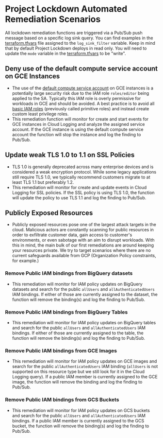 # Project Lockdown Automated Remediation Scenarios
All lockdown remediation functions are triggered via a Pub/Sub push message based on a specific log sink query. You can find examples in the [terraform.tfvars](../terraform.tfvars) file assigned to the `log_sink_filter` variable. Keep in mind that by default Project Lockdown deploys in read only. You will need to update the `mode` variable in the [terraform.tfvars](../terraform.tfvars) to be "write".

## Deny use of the default compute service account on GCE Instances
- The use of the [default compute service account](https://cloud.google.com/compute/docs/access/service-accounts#default_service_account) on GCE instances is a potentially large security risk due to the IAM role `roles/editor` being applied to the SA. Typically this IAM role is overly permissive for workloads in GCE and should be avoided. A best practice is to avoid all [basic IAM roles](https://cloud.google.com/iam/docs/understanding-roles#basic) (previously called primitive roles) and instead create custom least privilege roles.
- This remediation function will monitor for create and start events for GCE instances in Cloud Logging and analyze the assigned service account. If the GCE instance is using the default compute service account the function will stop the instance and log the finding to Pub/Sub.

## Update weak TLS 1.0 to 1.1 on SSL Policies
- TLS 1.0 is generally deprecated across many enterprise devices and is considered a weak encryption protocol. While some legacy applications still require TLS 1.0, we typically recommend customers migrate to at least TLS 1.1 but preferably 1.2.
- This remediation will monitor for create and update events in Cloud Logging for SSL policies. If the SSL policy is using TLS 1.0, the function will update the policy to use TLS 1.1 and log the finding to Pub/Sub.

## Publicly Exposed Resources
- Publicly exposed resources pose one of the largest attack targets in the cloud. Malicious actors are constantly scanning for public resources in order to exfiltrate customer data, gain access to customer's environments, or even sabotage with an aim to disrupt workloads. With this in mind, the main bulk of our first remediations are around keeping your resources private. We try to target scenarios where there are no current safeguards available from GCP (Organization Policy constraints, for example.)

### Remove Public IAM bindings from BigQuery datasets
- This remediation will monitor for IAM policy updates on BigQuery datasets and search for the public `allUsers` and `allAuthenticatedUsers` IAM bindings. If either of those are currently assigned to the dataset, the function will remove the binding(s) and log the finding to Pub/Sub.

### Remove Public IAM bindings from BigQuery Tables
- This remediation will monitor for IAM policy updates on BigQuery tables and search for the public `allUsers` and `allAuthenticatedUsers` IAM bindings. If either of those are currently assigned to the table, the function will remove the binding(s) and log the finding to Pub/Sub.

### Remove Public IAM bindings from GCE Images
- This remediation will monitor for IAM policy updates on GCE images and search for the public `allAuthenticatedUsers` IAM binding (`allUsers` is not supported on this resource type but we still look for it in the Cloud Logging query). If a public IAM member is currently assigned to the GCE image, the function will remove the binding and log the finding to Pub/Sub.

### Remove Public IAM bindings from GCS Buckets
- This remediation will monitor for IAM policy updates on GCS buckets and search for the public `allUsers` and `allAuthenticatedUsers` IAM bindings. If a public IAM member is currently assigned to the GCS bucket, the function will remove the binding(s) and log the finding to Pub/Sub.
